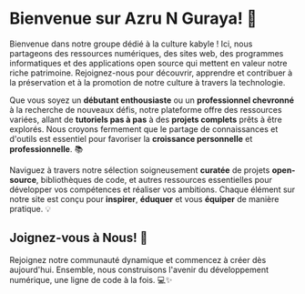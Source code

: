 # Bienvenue sur Azru N Guraya! 🚀

Bienvenue dans notre groupe dédié à la culture kabyle ! Ici, nous partageons des ressources numériques, des sites web, des programmes informatiques et des applications open source qui mettent en valeur notre riche patrimoine. Rejoignez-nous pour découvrir, apprendre et contribuer à la préservation et à la promotion de notre culture à travers la technologie.

Que vous soyez un **débutant enthousiaste** ou un **professionnel chevronné** à la recherche de nouveaux défis, 
notre plateforme offre des ressources variées, 
allant de **tutoriels pas à pas** à des **projets complets** prêts à être explorés. 
Nous croyons fermement que le partage de connaissances et d'outils est essentiel pour favoriser la **croissance personnelle** et **professionnelle**. 📚

Naviguez à travers notre sélection soigneusement **curatée** de projets **open-source**, 
bibliothèques de code, et autres ressources essentielles pour développer vos compétences et réaliser vos ambitions. 
Chaque élément sur notre site est conçu pour **inspirer**, **éduquer** et vous **équiper** de manière pratique. 💡

## Joignez-vous à Nous! 🤝
Rejoignez notre communauté dynamique et commencez à créer dès aujourd'hui. Ensemble, nous construisons l'avenir du développement numérique, une ligne de code à la fois. 💻✨

